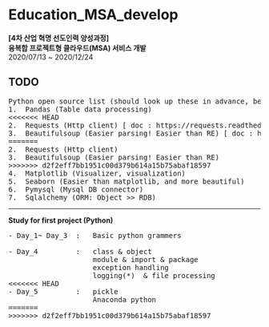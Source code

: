 # Education_MSA_develop
**[4차 산업 혁명 선도인력 양성과정]** <br>
**융복합 프로젝트형 클라우드(MSA) 서비스 개발** <br>
2020/07/13 ~ 2020/12/24<br>


**TODO**<br>
------
<pre>
Python open source list (should look up these in advance, before the class)
1.	Pandas (Table data processing)
<<<<<<< HEAD
2.	Requests (Http client) [ doc : https://requests.readthedocs.io/en/master/ ]
3.	Beautifulsoup (Easier parsing! Easier than RE) [ doc : https://www.crummy.com/software/BeautifulSoup/ ]
=======
2.	Requests (Http client)
3.	Beautifulsoup (Easier parsing! Easier than RE) 
>>>>>>> d2f2eff7bb1951c00d379b614a15b75abaf18597
4.	Matplotlib (Visualizer, visualization)
5.	Seaborn (Easier than matplotlib, and more beautiful) 
6.	Pymysql (Mysql DB connector)
7.	Sqlalchemy (ORM: Object >> RDB)
</pre>


------
**Study for first project (Python)**
<pre>
- Day_1~ Day_3  :   Basic python grammers<br>
- Day_4         :   class & object
                    module & import & package
                    exception handling
                    logging(*)  & file processing
<<<<<<< HEAD
- Day_5         :   pickle
                    Anaconda python
=======
>>>>>>> d2f2eff7bb1951c00d379b614a15b75abaf18597
</pre>


